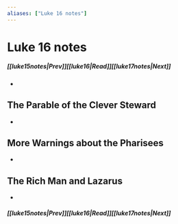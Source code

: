```yaml
---
aliases: ["Luke 16 notes"]
---
```

# Luke 16 notes
##### <span class=arrow-left></span>[[luke15notes|Prev]]<span class=navigation-separator></span>[[luke16|Read]]<span class=navigation-separator></span>[[luke17notes|Next]]<span class=arrow-right></span>
- 
## The Parable of the Clever Steward
- 
## More Warnings about the Pharisees
- 
## The Rich Man and Lazarus
- 
##### <span class=arrow-left></span>[[luke15notes|Prev]]<span class=navigation-separator></span>[[luke16|Read]]<span class=navigation-separator></span>[[luke17notes|Next]]<span class=arrow-right></span>